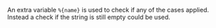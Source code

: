 An extra variable `%{name}` is used to check if any of the cases applied.
Instead a check if the string is still empty could be used.
